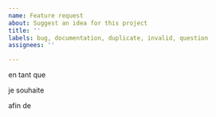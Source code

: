 ```yaml
---
name: Feature request
about: Suggest an idea for this project
title: ''
labels: bug, documentation, duplicate, invalid, question
assignees: ''

---
```


en tant que 

je souhaite 

afin de
